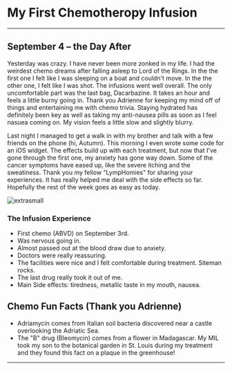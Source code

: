 # My First Chemotheropy Infusion

---

## **September 4 – the Day After**

Yesterday was crazy. I have never been more zonked in my life.
I had the weirdest chemo dreams after falling asleep to Lord of the Rings. In the the first one I felt like I was sleeping on a boat and couldn't move. In the the other one, I felt like I was shot.
The infusions went well overall. The only uncomfortable part was the last bag, Dacarbazine. It takes an hour
and feels a little burny going in. Thank you Adrienne for keeping my mind off of things and entertaining me with chemo trivia. Staying hydrated has definitely been
key as well as taking my anti-nausea pills as soon as I feel nasuea coming on.
My vision feels a little slow and slightly blurry.

Last night I managed to get a walk in with my brother and talk with a few friends on the phone (hi, Autumn).
This morning I even wrote some code for an iOS widget. The
effects build up with each treatment, but now that I've gone through the
first one, my anxiety has gone way down. Some of the cancer
symptoms have eased up, like the severe itching and the sweatiness. Thank you my fellow "LympHomies" for sharing your experiences. It has really helped me deal with the side effects so far. Hopefully the rest of the week goes as easy as today.

![extrasmall](https://encrypted-tbn0.gstatic.com/images?q=tbn:ANd9GcTsVnLgMS3iRb85NHevJQXhJx6u6MkBSodoXQ&s/)

### The Infusion Experience

- First chemo (ABVD) on September 3rd.
- Was nervous going in.
- Almost passed out at the blood draw due to anxiety.
- Doctors were really reassuring.
- The facilities were nice and I felt comfortable during treatment. Siteman rocks.
- The last drug really took it out of me.
- Main Side effects: tiredness, metallic taste in my mouth, nausea.

## Chemo Fun Facts (Thank you Adrienne)

- Adriamycin comes from Italian soil bacteria discovered near a castle overlooking the Adriatic Sea.
- The "B" drug (Bleomycin) comes from a flower in Madagascar. My MIL took my son to the botanical garden in St. Louis during my treatment and they found this fact on a plaque in the greenhouse!

---
